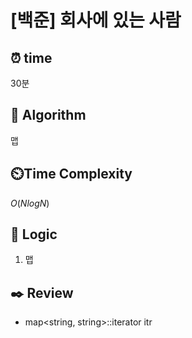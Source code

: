 # [백준] 회사에 있는 사람

## ⏰  **time**

30분

## :pushpin: **Algorithm**

맵

## ⏲️**Time Complexity**

$O(NlogN)$ 

## :round_pushpin: **Logic**
1. 맵

## :black_nib: **Review**
- map<string, string>::iterator itr
